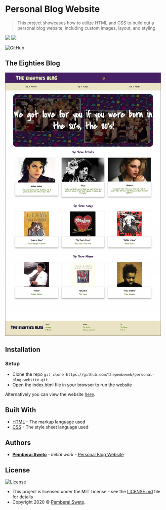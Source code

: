 ﻿# Personal Blog Website

> This project showcases how to utilize HTML and CSS to build out a personal blog website, including custom images, layout, and styling.

![](https://upload.wikimedia.org/wikipedia/commons/thumb/6/61/HTML5_logo_and_wordmark.svg/240px-HTML5_logo_and_wordmark.svg.png) ![](https://upload.wikimedia.org/wikipedia/commons/thumb/d/d5/CSS3_logo_and_wordmark.svg/170px-CSS3_logo_and_wordmark.svg.png)

![GitHub](https://img.shields.io/github/license/mashape/apistatus.svg)

## The Eighties Blog

![](the_eighties_blog_screenshot.jpg)

## Installation

### Setup

* Clone the repo `git clone https://github.com/thepembeweb/personal-blog-website.git`
* Open the index.html file in your browser to run the website

Alternatively you can view the website [here](https://thepembeweb.github.io/personal-blog-website/index.html).

## Built With

* [HTML](https://en.wikipedia.org/wiki/HTML) - The markup language used
* [CSS](https://en.wikipedia.org/wiki/Cascading_Style_Sheets) - The style sheet language used

## Authors

* **[Pemberai Sweto](https://github.com/thepembeweb)** - *Initial work* - [Personal Blog Website](https://github.com/thepembeweb/personal-blog-website)

## License

[![License](http://img.shields.io/:license-mit-green.svg?style=flat-square)](http://badges.mit-license.org)

- This project is licensed under the MIT License - see the [LICENSE.md](LICENSE.md) file for details
- Copyright 2020 © [Pemberai Sweto](https://github.com/thepembeweb).



